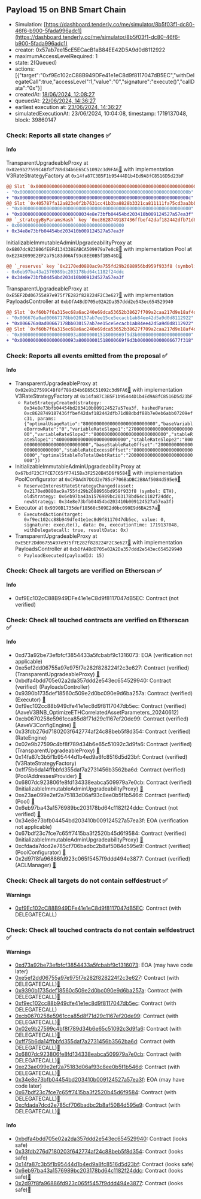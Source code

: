 ## Payload 15 on BNB Smart Chain

- Simulation: [https://dashboard.tenderly.co/me/simulator/8b5f03f1-dc80-46f6-b900-5fada996adc1](https://dashboard.tenderly.co/me/simulator/8b5f03f1-dc80-46f6-b900-5fada996adc1)
- creator: 0x57ab7ee15cE5ECacB1aB84EE42D5A9d0d8112922
- maximumAccessLevelRequired: 1
- state: 2(Queued)
- actions: [{"target":"0xf9Ec102cC88B949DFe41e1eC8d9f8117047dB5EC","withDelegateCall":true,"accessLevel":1,"value":"0","signature":"execute()","callData":"0x"}]
- createdAt: [18/06/2024, 12:08:27](https://bscscan.com/tx/0x097077aa33fabe56d57bdc7c42b77fa06d2795eecee78ec9a3159f317d5e0b4e)
- queuedAt: [22/06/2024, 14:36:27](https://bscscan.com/tx/0x347541216a1984f8b3aba5c7077d742aa16d6bedae698e4699f040646f0e7fcb)
- earliest execution at: [23/06/2024, 14:36:27](https://www.epochconverter.com/countdown?q=1719153387)
- simulatedExecutionAt: 23/06/2024, 10:04:08, timestamp: 1719137048, block: 39860147
### Check: Reports all state changes :white_check_mark:

#### Info


TransparentUpgradeableProxy at `0x02e9b27599C4Bf8f789d34b6E65C51092c3d9FA6`[:ghost:](https://github.com/bgd-labs/aave-address-book "AaveV3BNB.RATES_FACTORY") with implementation V3RateStrategyFactory at `0x14fa87C3B5F1b95444D1b4Ed9A8fC8516D5d23bF`
```diff
@@ Slot `0x0000000000000000000000000000000000000000000000000000000000000002` @@
- "0x000000000000000000000000000000000000000000000000000000000000000b"
+ "0x000000000000000000000000000000000000000000000000000000000000000c"
@@ Slot `0x405787fa12a823e0f2b7631cc41b3ba8828b3321ca811111fa75cd3aa3bb5ad9` @@
- "0x0000000000000000000000000000000000000000000000000000000000000000"
+ "0x00000000000000000000000034e8e73bfb04454bd203410b009124527a57ea3f"
@@ `_strategyByParamsHash` key `0xc8628749187436ffbef42daf182442dfb71d88dbdf88b7e0eb6abb07209efc31` @@
- 0x0000000000000000000000000000000000000000
+ 0x34e8e73bfb04454bd203410b009124527a57ea3f
```

InitializableImmutableAdminUpgradeabilityProxy at `0x6807dc923806fE8Fd134338EABCA509979a7e0cB`[:ghost:](https://github.com/bgd-labs/aave-address-book "AaveV3BNB.POOL") with implementation Pool at `0xE23AE099E2EF2a75183d06Af93c8EE0B5f1B546D`[:ghost:](https://github.com/bgd-labs/aave-address-book "AaveV3BNB.POOL_IMPL")
```diff
@@ `_reserves` key `0x2170ed0880ac9a755fd29b2688956bd959f933f8 (symbol: ETH).interestRateStrategyAddress` @@
- 0x6eb97ba43a1576989bc203178bd64c1182f24ddc
+ 0x34e8e73bfb04454bd203410b009124527a57ea3f
```

TransparentUpgradeableProxy at `0xE5EF2Dd06755A97e975f7E282f828224F2C3e627`[:ghost:](https://github.com/bgd-labs/aave-address-book "GovernanceV3BNB.PAYLOADS_CONTROLLER") with implementation PayloadsController at `0xbDfA4BdD705e02A2Da357ddd2e543ec654529940`
```diff
@@ Slot `0xf60b7f6a315ec68a6ac240e69dca53652b38627f709a2caa217d9e18af4d7a60` @@
- "0x006676a0ad00667178bb020157ab7ee15ce5ecacb1ab84ee42d5a9d0d8112922"
+ "0x006676a0ad00667178bb030157ab7ee15ce5ecacb1ab84ee42d5a9d0d8112922"
@@ Slot `0xf60b7f6a315ec68a6ac240e69dca53652b38627f709a2caa217d9e18af4d7a61` @@
- "0x000000000000000000093a80000001518000669f9d3b00000000000000000000"
+ "0x000000000000000000093a80000001518000669f9d3b0000000000006677f318"
```


### Check: Reports all events emitted from the proposal :white_check_mark:

#### Info

- TransparentUpgradeableProxy at `0x02e9b27599C4Bf8f789d34b6E65C51092c3d9FA6`[:ghost:](https://github.com/bgd-labs/aave-address-book "AaveV3BNB.RATES_FACTORY") with implementation V3RateStrategyFactory at `0x14fa87C3B5F1b95444D1b4Ed9A8fC8516D5d23bF`
  - `RateStrategyCreated(strategy: 0x34e8e73bfb04454bd203410b009124527a57ea3f, hashedParam: 0xc8628749187436ffbef42daf182442dfb71d88dbdf88b7e0eb6abb07209efc31, params: {"optimalUsageRatio":"800000000000000000000000000","baseVariableBorrowRate":"0","variableRateSlope1":"27000000000000000000000000","variableRateSlope2":"800000000000000000000000000","stableRateSlope1":"40000000000000000000000000","stableRateSlope2":"800000000000000000000000000","baseStableRateOffset":"20000000000000000000000000","stableRateExcessOffset":"80000000000000000000000000","optimalStableToTotalDebtRatio":"200000000000000000000000000"})`
- InitializableImmutableAdminUpgradeabilityProxy at `0x67bdF23C7fCE7C65fF7415Ba3F2520B45D6f9584`[:ghost:](https://github.com/bgd-labs/aave-address-book "AaveV3BNB.POOL_CONFIGURATOR") with implementation PoolConfigurator at `0xCFDAdA7DCd2e785cF706BaDBC2B8Af5084d595e9`[:ghost:](https://github.com/bgd-labs/aave-address-book "AaveV3BNB.POOL_CONFIGURATOR_IMPL")
  - `ReserveInterestRateStrategyChanged(asset: 0x2170ed0880ac9a755fd29b2688956bd959f933f8 (symbol: ETH), oldStrategy: 0x6eb97ba43a1576989bc203178bd64c1182f24ddc, newStrategy: 0x34e8e73bfb04454bd203410b009124527a57ea3f)`
- Executor at `0x9390B1735def18560c509E2d0bc090E9d6BA257a`[:ghost:](https://github.com/bgd-labs/aave-address-book "AaveV3BNB.ACL_ADMIN, GovernanceV3BNB.EXECUTOR_LVL_1")
  - `ExecutedAction(target: 0xf9ec102cc88b949dfe41e1ec8d9f8117047db5ec, value: 0, signature: execute(), data: 0x, executionTime: 1719137048, withDelegatecall: true, resultData: 0x)`
- TransparentUpgradeableProxy at `0xE5EF2Dd06755A97e975f7E282f828224F2C3e627`[:ghost:](https://github.com/bgd-labs/aave-address-book "GovernanceV3BNB.PAYLOADS_CONTROLLER") with implementation PayloadsController at `0xbDfA4BdD705e02A2Da357ddd2e543ec654529940`
  - `PayloadExecuted(payloadId: 15)`

### Check: Check all targets are verified on Etherscan :white_check_mark:

#### Info

- 0xf9Ec102cC88B949DFe41e1eC8d9f8117047dB5EC: Contract (not verified) 

### Check: Check all touched contracts are verified on Etherscan :white_check_mark:

#### Info

- 0xd73a92be73efbfcf3854433a5fcbabf9c1316073: EOA (verification not applicable)
- 0xe5ef2dd06755a97e975f7e282f828224f2c3e627: Contract (verified) (TransparentUpgradeableProxy) [:ghost:](https://github.com/bgd-labs/aave-address-book "GovernanceV3BNB.PAYLOADS_CONTROLLER")
- 0xbdfa4bdd705e02a2da357ddd2e543ec654529940: Contract (verified) (PayloadsController) 
- 0x9390b1735def18560c509e2d0bc090e9d6ba257a: Contract (verified) (Executor) [:ghost:](https://github.com/bgd-labs/aave-address-book "AaveV3BNB.ACL_ADMIN, GovernanceV3BNB.EXECUTOR_LVL_1")
- 0xf9ec102cc88b949dfe41e1ec8d9f8117047db5ec: Contract (verified) (AaveV3BNB_OptimizeETHCorrelatedAssetParameters_20240612) 
- 0xcb0670258e5961cca85d8f71d29c1167ef20de99: Contract (verified) (AaveV3ConfigEngine) [:ghost:](https://github.com/bgd-labs/aave-address-book "AaveV3BNB.CONFIG_ENGINE")
- 0x33fdb276d7180203f642774af24c88beb5f8d354: Contract (verified) (RateEngine) 
- 0x02e9b27599c4bf8f789d34b6e65c51092c3d9fa6: Contract (verified) (TransparentUpgradeableProxy) [:ghost:](https://github.com/bgd-labs/aave-address-book "AaveV3BNB.RATES_FACTORY")
- 0x14fa87c3b5f1b95444d1b4ed9a8fc8516d5d23bf: Contract (verified) (V3RateStrategyFactory) 
- 0xff75b6da14ffbbfd355daf7a2731456b3562ba6d: Contract (verified) (PoolAddressesProvider) [:ghost:](https://github.com/bgd-labs/aave-address-book "AaveV3BNB.POOL_ADDRESSES_PROVIDER")
- 0x6807dc923806fe8fd134338eabca509979a7e0cb: Contract (verified) (InitializableImmutableAdminUpgradeabilityProxy) [:ghost:](https://github.com/bgd-labs/aave-address-book "AaveV3BNB.POOL")
- 0xe23ae099e2ef2a75183d06af93c8ee0b5f1b546d: Contract (verified) (Pool) [:ghost:](https://github.com/bgd-labs/aave-address-book "AaveV3BNB.POOL_IMPL")
- 0x6eb97ba43a1576989bc203178bd64c1182f24ddc: Contract (not verified) [:ghost:](https://github.com/bgd-labs/aave-address-book "AaveV3BNB.ASSETS.ETH.INTEREST_RATE_STRATEGY")
- 0x34e8e73bfb04454bd203410b009124527a57ea3f: EOA (verification not applicable)
- 0x67bdf23c7fce7c65ff7415ba3f2520b45d6f9584: Contract (verified) (InitializableImmutableAdminUpgradeabilityProxy) [:ghost:](https://github.com/bgd-labs/aave-address-book "AaveV3BNB.POOL_CONFIGURATOR")
- 0xcfdada7dcd2e785cf706badbc2b8af5084d595e9: Contract (verified) (PoolConfigurator) [:ghost:](https://github.com/bgd-labs/aave-address-book "AaveV3BNB.POOL_CONFIGURATOR_IMPL")
- 0x2d97f8fa96886fd923c065f5457f9ddd494e3877: Contract (verified) (ACLManager) [:ghost:](https://github.com/bgd-labs/aave-address-book "AaveV3BNB.ACL_MANAGER")

### Check: Check all targets do not contain selfdestruct :white_check_mark:

#### Warnings

- [0xf9Ec102cC88B949DFe41e1eC8d9f8117047dB5EC](https://bscscan.com/address/0xf9Ec102cC88B949DFe41e1eC8d9f8117047dB5EC): Contract (with DELEGATECALL)

### Check: Check all touched contracts do not contain selfdestruct :white_check_mark:

#### Warnings

- [0xd73a92be73efbfcf3854433a5fcbabf9c1316073](https://bscscan.com/address/0xd73a92be73efbfcf3854433a5fcbabf9c1316073): EOA (may have code later)
- [0xe5ef2dd06755a97e975f7e282f828224f2c3e627](https://bscscan.com/address/0xe5ef2dd06755a97e975f7e282f828224f2c3e627): Contract (with DELEGATECALL)[:ghost:](https://github.com/bgd-labs/aave-address-book "GovernanceV3BNB.PAYLOADS_CONTROLLER")
- [0x9390b1735def18560c509e2d0bc090e9d6ba257a](https://bscscan.com/address/0x9390b1735def18560c509e2d0bc090e9d6ba257a): Contract (with DELEGATECALL)[:ghost:](https://github.com/bgd-labs/aave-address-book "AaveV3BNB.ACL_ADMIN, GovernanceV3BNB.EXECUTOR_LVL_1")
- [0xf9ec102cc88b949dfe41e1ec8d9f8117047db5ec](https://bscscan.com/address/0xf9ec102cc88b949dfe41e1ec8d9f8117047db5ec): Contract (with DELEGATECALL)
- [0xcb0670258e5961cca85d8f71d29c1167ef20de99](https://bscscan.com/address/0xcb0670258e5961cca85d8f71d29c1167ef20de99): Contract (with DELEGATECALL)[:ghost:](https://github.com/bgd-labs/aave-address-book "AaveV3BNB.CONFIG_ENGINE")
- [0x02e9b27599c4bf8f789d34b6e65c51092c3d9fa6](https://bscscan.com/address/0x02e9b27599c4bf8f789d34b6e65c51092c3d9fa6): Contract (with DELEGATECALL)[:ghost:](https://github.com/bgd-labs/aave-address-book "AaveV3BNB.RATES_FACTORY")
- [0xff75b6da14ffbbfd355daf7a2731456b3562ba6d](https://bscscan.com/address/0xff75b6da14ffbbfd355daf7a2731456b3562ba6d): Contract (with DELEGATECALL)[:ghost:](https://github.com/bgd-labs/aave-address-book "AaveV3BNB.POOL_ADDRESSES_PROVIDER")
- [0x6807dc923806fe8fd134338eabca509979a7e0cb](https://bscscan.com/address/0x6807dc923806fe8fd134338eabca509979a7e0cb): Contract (with DELEGATECALL)[:ghost:](https://github.com/bgd-labs/aave-address-book "AaveV3BNB.POOL")
- [0xe23ae099e2ef2a75183d06af93c8ee0b5f1b546d](https://bscscan.com/address/0xe23ae099e2ef2a75183d06af93c8ee0b5f1b546d): Contract (with DELEGATECALL)[:ghost:](https://github.com/bgd-labs/aave-address-book "AaveV3BNB.POOL_IMPL")
- [0x34e8e73bfb04454bd203410b009124527a57ea3f](https://bscscan.com/address/0x34e8e73bfb04454bd203410b009124527a57ea3f): EOA (may have code later)
- [0x67bdf23c7fce7c65ff7415ba3f2520b45d6f9584](https://bscscan.com/address/0x67bdf23c7fce7c65ff7415ba3f2520b45d6f9584): Contract (with DELEGATECALL)[:ghost:](https://github.com/bgd-labs/aave-address-book "AaveV3BNB.POOL_CONFIGURATOR")
- [0xcfdada7dcd2e785cf706badbc2b8af5084d595e9](https://bscscan.com/address/0xcfdada7dcd2e785cf706badbc2b8af5084d595e9): Contract (with DELEGATECALL)[:ghost:](https://github.com/bgd-labs/aave-address-book "AaveV3BNB.POOL_CONFIGURATOR_IMPL")

#### Info

- [0xbdfa4bdd705e02a2da357ddd2e543ec654529940](https://bscscan.com/address/0xbdfa4bdd705e02a2da357ddd2e543ec654529940): Contract (looks safe)
- [0x33fdb276d7180203f642774af24c88beb5f8d354](https://bscscan.com/address/0x33fdb276d7180203f642774af24c88beb5f8d354): Contract (looks safe)
- [0x14fa87c3b5f1b95444d1b4ed9a8fc8516d5d23bf](https://bscscan.com/address/0x14fa87c3b5f1b95444d1b4ed9a8fc8516d5d23bf): Contract (looks safe)
- [0x6eb97ba43a1576989bc203178bd64c1182f24ddc](https://bscscan.com/address/0x6eb97ba43a1576989bc203178bd64c1182f24ddc): Contract (looks safe)[:ghost:](https://github.com/bgd-labs/aave-address-book "AaveV3BNB.ASSETS.ETH.INTEREST_RATE_STRATEGY")
- [0x2d97f8fa96886fd923c065f5457f9ddd494e3877](https://bscscan.com/address/0x2d97f8fa96886fd923c065f5457f9ddd494e3877): Contract (looks safe)[:ghost:](https://github.com/bgd-labs/aave-address-book "AaveV3BNB.ACL_MANAGER")

